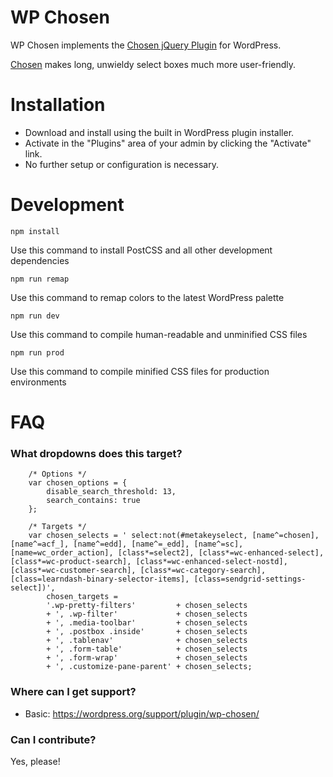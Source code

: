 # WP Chosen

WP Chosen implements the [Chosen jQuery Plugin](http://jjj.github.io/chosen/) for WordPress.

[Chosen](http://jjj.github.io/chosen/) makes long, unwieldy select boxes much more user-friendly.

# Installation

* Download and install using the built in WordPress plugin installer.
* Activate in the "Plugins" area of your admin by clicking the "Activate" link.
* No further setup or configuration is necessary.

# Development

`npm install`

Use this command to install PostCSS and all other development dependencies

`npm run remap`

Use this command to remap colors to the latest WordPress palette

`npm run dev`

Use this command to compile human-readable and unminified CSS files

`npm run prod`

Use this command to compile minified CSS files for production environments


# FAQ

### What dropdowns does this target?

```
	/* Options */
	var chosen_options = {
		disable_search_threshold: 13,
		search_contains: true
	};

	/* Targets */
	var chosen_selects = ' select:not(#metakeyselect, [name^=chosen], [name^=acf_], [name^=edd], [name^=_edd], [name^=sc], [name=wc_order_action], [class*=select2], [class*=wc-enhanced-select], [class*=wc-product-search], [class*=wc-enhanced-select-nostd], [class*=wc-customer-search], [class*=wc-category-search], [class=learndash-binary-selector-items], [class=sendgrid-settings-select])',
		chosen_targets =
		'.wp-pretty-filters'         + chosen_selects
		+ ', .wp-filter'             + chosen_selects
		+ ', .media-toolbar'         + chosen_selects
		+ ', .postbox .inside'       + chosen_selects
		+ ', .tablenav'              + chosen_selects
		+ ', .form-table'            + chosen_selects
		+ ', .form-wrap'             + chosen_selects
		+ ', .customize-pane-parent' + chosen_selects;
```

### Where can I get support?

* Basic: https://wordpress.org/support/plugin/wp-chosen/

### Can I contribute?

Yes, please!
